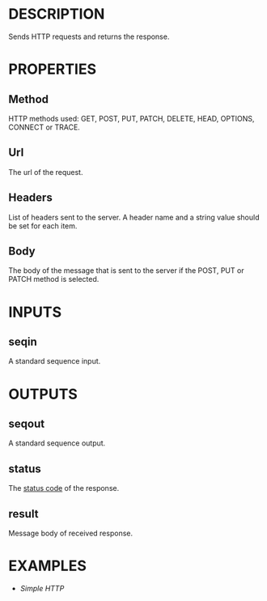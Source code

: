 # DESCRIPTION

Sends HTTP requests and returns the response.

# PROPERTIES

## Method

HTTP methods used: GET, POST, PUT, PATCH, DELETE, HEAD, OPTIONS, CONNECT or TRACE.

## Url

The url of the request.

## Headers

List of headers sent to the server. A header name and a string value should be set for each item.

## Body

The body of the message that is sent to the server if the POST, PUT or PATCH method is selected.

# INPUTS

## seqin

A standard sequence input.

# OUTPUTS

## seqout

A standard sequence output.

## status

The [status code](https://developer.mozilla.org/en-US/docs/Web/HTTP/Status) of the response.

## result

Message body of received response.

# EXAMPLES

- _Simple HTTP_
